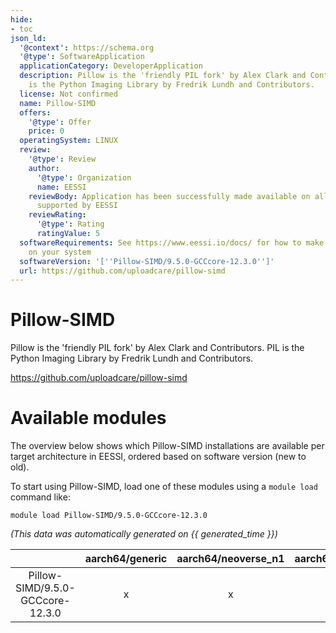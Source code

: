 ```yaml
---
hide:
- toc
json_ld:
  '@context': https://schema.org
  '@type': SoftwareApplication
  applicationCategory: DeveloperApplication
  description: Pillow is the 'friendly PIL fork' by Alex Clark and Contributors. PIL
    is the Python Imaging Library by Fredrik Lundh and Contributors.
  license: Not confirmed
  name: Pillow-SIMD
  offers:
    '@type': Offer
    price: 0
  operatingSystem: LINUX
  review:
    '@type': Review
    author:
      '@type': Organization
      name: EESSI
    reviewBody: Application has been successfully made available on all architectures
      supported by EESSI
    reviewRating:
      '@type': Rating
      ratingValue: 5
  softwareRequirements: See https://www.eessi.io/docs/ for how to make EESSI available
    on your system
  softwareVersion: '[''Pillow-SIMD/9.5.0-GCCcore-12.3.0'']'
  url: https://github.com/uploadcare/pillow-simd
---
```


Pillow-SIMD
===========


Pillow is the 'friendly PIL fork' by Alex Clark and Contributors. PIL is the Python Imaging Library by Fredrik Lundh and Contributors.

https://github.com/uploadcare/pillow-simd
# Available modules


The overview below shows which Pillow-SIMD installations are available per target architecture in EESSI, ordered based on software version (new to old).

To start using Pillow-SIMD, load one of these modules using a `module load` command like:

```shell
module load Pillow-SIMD/9.5.0-GCCcore-12.3.0
```

*(This data was automatically generated on {{ generated_time }})*  

| |aarch64/generic|aarch64/neoverse_n1|aarch64/neoverse_v1|x86_64/generic|x86_64/amd/zen2|x86_64/amd/zen3|x86_64/amd/zen4|x86_64/intel/haswell|x86_64/intel/sapphirerapids|x86_64/intel/skylake_avx512|aarch64/nvidia/grace|
| :---: | :---: | :---: | :---: | :---: | :---: | :---: | :---: | :---: | :---: | :---: | :---: |
|Pillow-SIMD/9.5.0-GCCcore-12.3.0|x|x|x|x|x|x|x|x|x|x|x|
